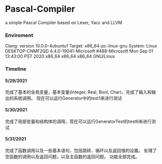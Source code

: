 # Pascal-Compiler
 a simple Pascal Compiler based on Lexer, Yacc and LLVM

### Enviroment
Clang: version 10.0.0-4ubuntu1
Target: x86_64-pc-linux-gnu
System: Linux DESKTOP-CNMF2QD 4.4.0-19041-Microsoft #488-Microsoft Mon Sep 01 13:43:00 PST 2020 x86_64 x86_64 x86_64 GNU/Linux

### Timeline

#### 5/29/2021
完成了基本的全局变量，基本变量(Integer, Real, Bool, Char)，完成了输入和输出的系统调用。
现在可以运行Generator中的test1来进行测试

#### 5/30/2021
完成了局部变量和结构体的调用，现在可以运行GeneratorTest的test6来进行测试

#### 5/31/2021
完成了函数调用以及一些基本语句，包括跳转，循环以及返回值的设置。
处理了空函数的调用以及返回问题，以及主函数的返回问题。
功能全部完成。
